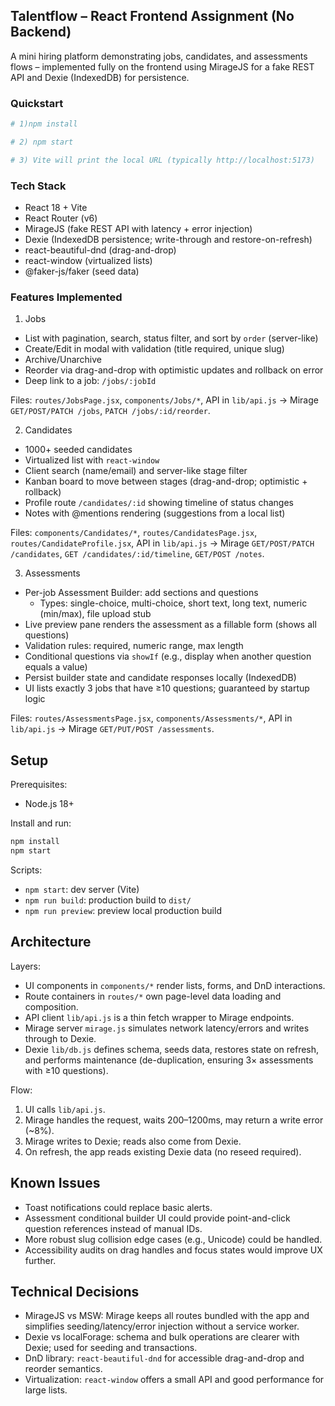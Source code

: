 ## Talentflow – React Frontend Assignment (No Backend)

A mini hiring platform demonstrating jobs, candidates, and assessments flows – implemented fully on the frontend using MirageJS for a fake REST API and Dexie (IndexedDB) for persistence.

### Quickstart

```bash
# 1)npm install

# 2) npm start

# 3) Vite will print the local URL (typically http://localhost:5173)
```

### Tech Stack
- React 18 + Vite
- React Router (v6)
- MirageJS (fake REST API with latency + error injection)
- Dexie (IndexedDB persistence; write-through and restore-on-refresh)
- react-beautiful-dnd (drag-and-drop)
- react-window (virtualized lists)
- @faker-js/faker (seed data)


### Features Implemented

1) Jobs
- List with pagination, search, status filter, and sort by `order` (server-like)
- Create/Edit in modal with validation (title required, unique slug)
- Archive/Unarchive
- Reorder via drag-and-drop with optimistic updates and rollback on error
- Deep link to a job: `/jobs/:jobId`

Files: `routes/JobsPage.jsx`, `components/Jobs/*`, API in `lib/api.js` → Mirage `GET/POST/PATCH /jobs`, `PATCH /jobs/:id/reorder`.

2) Candidates
- 1000+ seeded candidates
- Virtualized list with `react-window`
- Client search (name/email) and server-like stage filter
- Kanban board to move between stages (drag-and-drop; optimistic + rollback)
- Profile route `/candidates/:id` showing timeline of status changes
- Notes with @mentions rendering (suggestions from a local list)

Files: `components/Candidates/*`, `routes/CandidatesPage.jsx`, `routes/CandidateProfile.jsx`, API in `lib/api.js` → Mirage `GET/POST/PATCH /candidates`, `GET /candidates/:id/timeline`, `GET/POST /notes`.

3) Assessments
- Per-job Assessment Builder: add sections and questions
  - Types: single-choice, multi-choice, short text, long text, numeric (min/max), file upload stub
- Live preview pane renders the assessment as a fillable form (shows all questions)
- Validation rules: required, numeric range, max length
- Conditional questions via `showIf` (e.g., display when another question equals a value)
- Persist builder state and candidate responses locally (IndexedDB)
- UI lists exactly 3 jobs that have ≥10 questions; guaranteed by startup logic

Files: `routes/AssessmentsPage.jsx`, `components/Assessments/*`, API in `lib/api.js` → Mirage `GET/PUT/POST /assessments`.


## Setup

Prerequisites:
- Node.js 18+

Install and run:
```bash
npm install
npm start
```

Scripts:
- `npm start`: dev server (Vite)
- `npm run build`: production build to `dist/`
- `npm run preview`: preview local production build


## Architecture

Layers:
- UI components in `components/*` render lists, forms, and DnD interactions.
- Route containers in `routes/*` own page-level data loading and composition.
- API client `lib/api.js` is a thin fetch wrapper to Mirage endpoints.
- Mirage server `mirage.js` simulates network latency/errors and writes through to Dexie.
- Dexie `lib/db.js` defines schema, seeds data, restores state on refresh, and performs maintenance (de-duplication, ensuring 3× assessments with ≥10 questions).

Flow:
1. UI calls `lib/api.js`.
2. Mirage handles the request, waits 200–1200ms, may return a write error (~8%).
3. Mirage writes to Dexie; reads also come from Dexie.
4. On refresh, the app reads existing Dexie data (no reseed required).

## Known Issues
- Toast notifications could replace basic alerts.
- Assessment conditional builder UI could provide point-and-click question references instead of manual IDs.
- More robust slug collision edge cases (e.g., Unicode) could be handled.
- Accessibility audits on drag handles and focus states would improve UX further.


## Technical Decisions
- MirageJS vs MSW: Mirage keeps all routes bundled with the app and simplifies seeding/latency/error injection without a service worker.
- Dexie vs localForage: schema and bulk operations are clearer with Dexie; used for seeding and transactions.
- DnD library: `react-beautiful-dnd` for accessible drag-and-drop and reorder semantics.
- Virtualization: `react-window` offers a small API and good performance for large lists.




